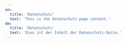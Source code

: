 ```yaml
---
en:
  title: 'Datenschutz'
  text: 'This is the Datenschutz page content.'
de:
  title: 'Datenschutz'
  text: 'Dies ist der Inhalt der Datenschutz-Seite.'
---
```

